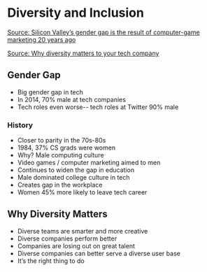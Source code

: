 # Diversity and Inclusion

[Source: Silicon Valley’s gender gap is the result of computer-game marketing 20 years ago](https://qz.com/911737/silicon-valleys-gender-gap-is-the-result-of-computer-game-marketing-20-years-ago/)

[Source: Why diversity matters to your tech company](https://www.usatoday.com/story/tech/columnist/2015/07/21/why-diversity-matters-your-tech-company/30419871/)

## Gender Gap

* Big gender gap in tech
* In 2014, 70% male at tech companies
* Tech roles even worse-- tech roles at Twitter 90% male

### History

* Closer to parity in the 70s-80s
* 1984, 37% CS grads were women
* Why? Male computing culture
* Video games / computer marketing aimed to men
* Continues to widen the gap in education
* Male dominated college culture in tech
* Creates gap in the workplace
* Women 45% more likely to leave tech career

## Why Diversity Matters

* Diverse teams are smarter and more creative
* Diverse companies perform better
* Companies are losing out on great talent
* Diverse companies can better serve a diverse user base
* It’s the right thing to do
